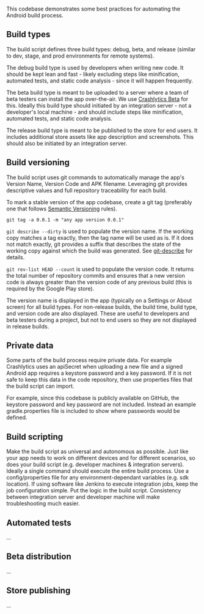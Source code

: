 This codebase demonstrates some best practices for automating the Android build process.


## Build types
The build script defines three build types: debug, beta, and release
(similar to dev, stage, and prod environments for remote systems).

The debug build type
is used by developers when writing new code.  It should be kept lean and fast - likely excluding
steps like minification, automated tests, and static code analysis - since it will happen frequently.

The beta build type is meant to be uploaded to a server where a team of beta testers can install the
app over-the-air. We use [Crashlytics Beta]() for this.  Ideally this build type should initiated by
an integration server - not a developer's local machine - and should include steps
like minification, automated tests, and static code analysis.

The release build type is meant to be published to the store for end users.  It includes additional
store assets like app description and screenshots.  This should also be initiated by an
integration server.


## Build versioning
The build script uses git commands to automatically
manage the app's Version Name, Version Code and APK filename.  Leveraging git provides
descriptive values and full repository traceability for each build.

To mark a stable version of the app codebase, create a git tag (preferably one that follows
[Semantic Versioning](http://semver.org/spec/v2.0.0.html) rules).

    git tag -a 0.0.1 -m "any app version 0.0.1"

`git describe --dirty` is used to populate the version name.  If the working copy
matches a tag exactly, then the tag name will be used as is.  If it does not match exactly, git
provides a suffix that describes the state of the working copy against which the build was generated.
See [git-describe](http://git-scm.com/docs/git-describe) for details.

`git rev-list HEAD --count` is used to populate the version code.  It returns the total number of
repository commits and ensures that a new version code is always greater than the version code
of any previous build (this is required by the Google Play store).

The version name is displayed in the app (typically on a Settings or About screen) for all build
types.  For non-release builds, the build time, build type, and version code are also displayed.
These are useful to developers and beta testers during a project, but not to end users so they
are not displayed in release builds.


## Private data
Some parts of the build process require private data.  For example Crashlytics uses an apiSecret
when uploading a new file and a signed Android app requires a keystore password and a key password.  If it
is not safe to keep this data in the code repository, then use properties files that the build script
can import.

For example, since this codebase is publicly available on GitHub, the keystore password
and key password are not included.  Instead an example gradle.properties file is included to show
where passwords would be defined.


## Build scripting
Make the build script as universal and autonomous as possible.  Just like your app needs to work on
different devices and for different scenarios, so does your build script (e.g. developer machines &
integration servers). Ideally a single command should execute the entire build process.
Use a config/properties file for any environment-dependant variables (e.g. sdk location).  If using
software like Jenkins to execute integration jobs, keep the job configuration simple.
Put the logic in the build script.  Consistency between integration server and developer machine
will make troubleshooting much easier.


## Automated tests
...


## Beta distribution
...


## Store publishing
...

